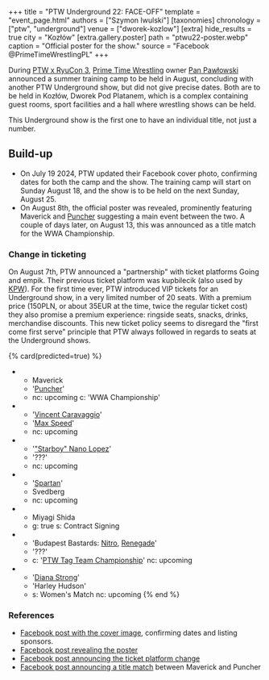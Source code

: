 +++
title = "PTW Underground 22: FACE-OFF"
template = "event_page.html"
authors = ["Szymon Iwulski"]
[taxonomies]
chronology = ["ptw", "underground"]
venue = ["dworek-kozlow"]
[extra]
hide_results = true
city = "Kozłów"
[extra.gallery.poster]
path = "ptwu22-poster.webp"
caption = "Official poster for the show."
source = "Facebook @PrimeTimeWrestlingPL"
+++

During [PTW x RyuCon 3](@/e/ptw/2024-07-07-ptw-x-ryucon.md), [Prime Time Wrestling](@/o/ptw.md) owner [Pan Pawłowski](@/w/pan-pawlowski.md) announced a summer training camp to be held in August, concluding with another PTW Underground show, but did not give precise dates.
Both are to be held in Kozłów, Dworek Pod Platanem, which is a complex containing guest rooms, sport facilities and a hall where wrestling shows can be held.

This Underground show is the first one to have an individual title, not just a number.

## Build-up

* On July 19 2024, PTW updated their Facebook cover photo, confirming dates for both the camp and the show. The training camp will start on Sunday August 18, and the show is to be held on the next Sunday, August 25.
* On August 8th, the official poster was revealed, prominently featuring Maverick and [Puncher](@/w/puncher.md) suggesting a main event between the two. A couple of days later, on August 13, this was announced as a title match for the WWA Championship.

### Change in ticketing

On August 7th, PTW announced a "partnership" with ticket platforms Going and empik. Their previous ticket platform was kupbilecik (also used by [KPW](@/o/kpw.md)).
For the first time ever, PTW introduced VIP tickets for an Underground show, in a very limited number of 20 seats. With a premium price (150PLN, or about 35EUR at the time, twice the regular ticket cost) they also promise a premium experience: ringside seats, snacks, drinks, merchandise discounts. This new ticket policy seems to disregard the "first come first serve" principle that PTW always followed in regards to seats at the Underground shows.

{% card(predicted=true) %}
- - Maverick
  - '[Puncher](@/w/puncher.md)'
  - nc: upcoming
    c: 'WWA Championship'
- - '[Vincent Caravaggio](@/w/vincent-caravaggio.md)'
  - '[Max Speed](@/w/max-speed.md)'
  - nc: upcoming
- - '["Starboy" Nano Lopez](@/w/nano-lopez.md)'
  - '???'
  - nc: upcoming
- - '[Spartan](@/w/spartan.md)'
  - Svedberg
  - nc: upcoming
- - Miyagi Shida
  - g: true
    s: Contract Signing
- - 'Budapest Bastards: [Nitro](@/w/nitro.md), [Renegade](@/w/renegade.md)'
  - '???'
  - c: '[PTW Tag Team Championship](@/c/ptw-tag-team-championship.md)'
    nc: upcoming
- - '[Diana Strong](@/w/diana-strong.md)'
  - 'Harley Hudson'
  - s: Women's Match
    nc: upcoming
{% end %}

### References

* [Facebook post with the cover image](https://www.facebook.com/photo/?fbid=528941409458506&set=a.136592405360077), confirming dates and listing sponsors.
* [Facebook post revealing the poster](https://www.facebook.com/PrimeTimeWrestlingPL/posts/pfbid0KpJesZ3E1Jb3jpySUa71thS6qW4sGweLhzG9hWw1WivtihsxBWMAdLHnnYxnsM6cl)
* [Facebook post announcing the ticket platform change](https://www.facebook.com/PrimeTimeWrestlingPL/posts/pfbid0tdHu7WaJXLfDZi8dX57NLMjaP6keLDCBoj77mkr5FiSyrr9NwpVK84ESBsQ58vHil)
* [Facebook post announcing a title match](https://www.facebook.com/PrimeTimeWrestlingPL/posts/pfbid0KPxKzErHhSzLak5t3ciBXRPFRj2rMKgPMEMGGeJANJG4xZyzN8pFB55A2STS4N6il) between Maverick and Puncher
